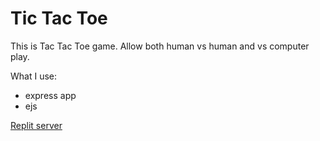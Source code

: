 # Tic Tac Toe

This is Tac Tac Toe game.
Allow both human vs human and vs computer play.

What I use:

- express app
- ejs

[Replit server](https://tic-tac-toe.nkp1111.repl.co)
